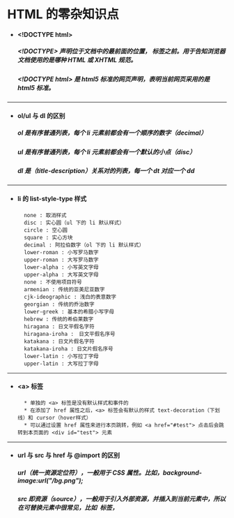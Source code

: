 # HTML 的零杂知识点

- #### \<!DOCTYPE html>
  ##### \<!DOCTYPE> 声明位于文档中的最前面的位置，<html> 标签之前。用于告知浏览器文档使用的是哪种 HTML 或 XHTML 规范。
  ##### \<!DOCTYPE html> 是 html5 标准的网页声明，表明当前网页采用的是 html5 标准。





---
- #### ol/ul 与 dl 的区别

  ##### ol 是有序普通列表，每个 li 元素前都会有一个顺序的数字（decimal）

  ##### ul 是有序普通列表，每个 li 元素前都会有一个默认的小点（disc）

  ##### dl 是（title-description）关系对的列表，每一个 dt 对应一个 dd




---
- #### li 的 list-style-type 样式
  ```
    none : 取消样式
    disc : 实心圆（ul 下的 li 默认样式）
    circle : 空心圆
    square : 实心方块
    decimal : 阿拉伯数字（ol 下的 li 默认样式）
    lower-roman : 小写罗马数字
    upper-roman : 大写罗马数字
    lower-alpha : 小写英文字母
    upper-alpha : 大写英文字母
    none : 不使用项目符号
    armenian : 传统的亚美尼亚数字
    cjk-ideographic : 浅白的表意数字
    georgian : 传统的乔治数字
    lower-greek : 基本的希腊小写字母
    hebrew : 传统的希伯莱数字
    hiragana : 日文平假名字符
    hiragana-iroha :　日文平假名序号
    katakana : 日文片假名字符
    katakana-iroha : 日文片假名序号
    lower-latin : 小写拉丁字母
    upper-latin : 大写拉丁字母
  ```




---
- #### \<a> 标签
  ```
    * 单独的 <a> 标签是没有默认样式和事件的
    * 在添加了 href 属性之后，<a> 标签会有默认的样式 text-decoration（下划线）和 cursor（hover样式）
    * 可以通过设置 href 属性来进行本页跳转，例如 <a href="#test"> 点击后会跳转到本页面的 <div id="test"> 元素
  ```






---
- #### url 与 src 与 href 与 \@import 的区别

  ##### url（统一资源定位符），一般用于 CSS 属性。比如，background-image:url("/bg.png");

  ##### src 即资源（source），一般用于引入外部资源，并插入到当前元素中，所以在可替换元素中很常见，比如 <img> 标签，<script> 标签和 <iframe>标签。

  ##### href 即超文本引用（hypertext reference），一般表示元素与外部资源的关系。比如 <a> 标签，<link>标签。

  ##### <link> 标签 和 \@import url() 都是外部引用 CSS 的方式，但是存在一定的区别：

  ##### 1. link是XHTML标签，除了加载CSS外，还==可以定义RSS等其他事务==；@import属于CSS范畴，只能加载CSS。

  ##### 2. link引用CSS时，==在页面载入时同时加载==；@import需要页面网页完全载入以后加载。

  ##### 3. link支持==使用Javascript控制DOM去改变样式==；而@import不支持。





---
- #### HTML 标签大小写（必须小写）
  ##### 在 HTML4.0 以及之前的版本中，W3C标准是不区分标签大小写
  ##### 在 HTML5 中，W3C 明确规定，标签必须用小写格式



- #### HTML 属性大小写（使用小写）
  ##### HTML4 中的属性对大小写不敏感，但推荐小写。HTML5 自定义属性不能包含大写字母。所以HTML 中的属性统一使用小写。


---
- #### HTML 中的引号（使用双引号）
  ##### HTML中可以同时使用双引号和单引号。但是 JavaScript 中也可以同时使用双引号和单引号，为了区分，可以在 HTML 中优先使用双引号，在 JavaScript 中优先使用单引号。
